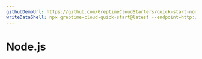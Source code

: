 ```yaml
---
githubDemoUrl: https://github.com/GreptimeCloudStarters/quick-start-node-js
writeDataShell: npx greptime-cloud-quick-start@latest --endpoint=http://localhost:4000/v1/otlp/v1/metrics
---
```

# Node.js

<!--@include: ./template.md-->
